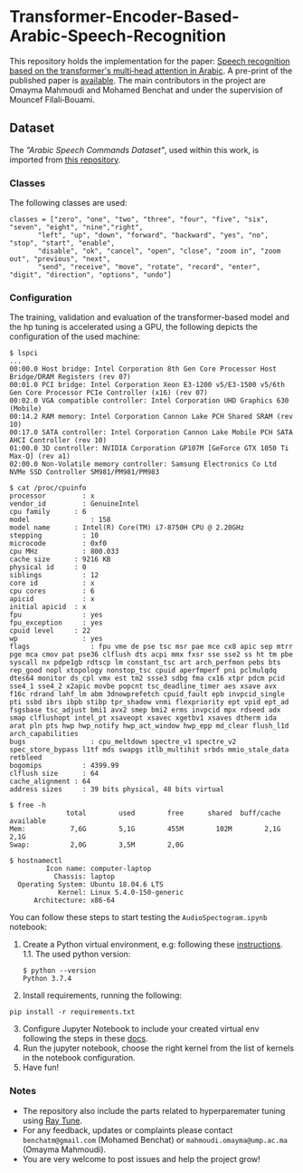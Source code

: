 # Transformer-Encoder-Based-Arabic-Speech-Recognition
This repository holds the implementation for the paper: [Speech recognition based on the transformer's multi‐head attention in Arabic](https://doi.org/10.1007/s10772-024-10092-x).
A pre-print of the published paper is [available](./paper/speech_recognition_based_on_the_transformer_s_multi_head_attention.pdf).
The main contributors in the project are Omayma Mahmoudi and Mohamed Benchat and under the supervision of Mouncef Filali‐Bouami.

## Dataset

The *"Arabic Speech Commands Dataset"*, used within this work, is imported from [this repository](https://github.com/abdulkaderghandoura/arabic-speech-commands-dataset).

### Classes

The following classes are used:

```
classes = ["zero", "one", "two", "three", "four", "five", "six", "seven", "eight", "nine","right",
 	   "left", "up", "down", "forward", "backward", "yes", "no", "stop", "start", "enable",
 	   "disable", "ok", "cancel", "open", "close", "zoom in", "zoom out", "previous", "next",
 	   "send", "receive", "move", "rotate", "record", "enter", "digit", "direction", "options", "undo"]
```

### Configuration

The training, validation and evaluation of the transformer-based model and the hp tuning is accelerated using a GPU, the following depicts the configuration of the used machine:
```
$ lspci
...
00:00.0 Host bridge: Intel Corporation 8th Gen Core Processor Host Bridge/DRAM Registers (rev 07)
00:01.0 PCI bridge: Intel Corporation Xeon E3-1200 v5/E3-1500 v5/6th Gen Core Processor PCIe Controller (x16) (rev 07)
00:02.0 VGA compatible controller: Intel Corporation UHD Graphics 630 (Mobile)
00:14.2 RAM memory: Intel Corporation Cannon Lake PCH Shared SRAM (rev 10)
00:17.0 SATA controller: Intel Corporation Cannon Lake Mobile PCH SATA AHCI Controller (rev 10)
01:00.0 3D controller: NVIDIA Corporation GP107M [GeForce GTX 1050 Ti Max-Q] (rev a1)
02:00.0 Non-Volatile memory controller: Samsung Electronics Co Ltd NVMe SSD Controller SM981/PM981/PM983

$ cat /proc/cpuinfo
processor	      : x
vendor_id	      : GenuineIntel
cpu family	    : 6
model		        : 158
model name	    : Intel(R) Core(TM) i7-8750H CPU @ 2.20GHz
stepping	      : 10
microcode	      : 0xf0
cpu MHz		      : 800.033
cache size	    : 9216 KB
physical id	    : 0
siblings	      : 12
core id		      : x
cpu cores	      : 6
apicid		      : x
initial apicid	: x
fpu		          : yes
fpu_exception	  : yes
cpuid level	    : 22
wp		          : yes
flags		        : fpu vme de pse tsc msr pae mce cx8 apic sep mtrr pge mca cmov pat pse36 clflush dts acpi mmx fxsr sse sse2 ss ht tm pbe syscall nx pdpe1gb rdtscp lm constant_tsc art arch_perfmon pebs bts rep_good nopl xtopology nonstop_tsc cpuid aperfmperf pni pclmulqdq dtes64 monitor ds_cpl vmx est tm2 ssse3 sdbg fma cx16 xtpr pdcm pcid sse4_1 sse4_2 x2apic movbe popcnt tsc_deadline_timer aes xsave avx f16c rdrand lahf_lm abm 3dnowprefetch cpuid_fault epb invpcid_single pti ssbd ibrs ibpb stibp tpr_shadow vnmi flexpriority ept vpid ept_ad fsgsbase tsc_adjust bmi1 avx2 smep bmi2 erms invpcid mpx rdseed adx smap clflushopt intel_pt xsaveopt xsavec xgetbv1 xsaves dtherm ida arat pln pts hwp hwp_notify hwp_act_window hwp_epp md_clear flush_l1d arch_capabilities
bugs		        : cpu_meltdown spectre_v1 spectre_v2 spec_store_bypass l1tf mds swapgs itlb_multihit srbds mmio_stale_data retbleed
bogomips	      : 4399.99
clflush size	  : 64
cache_alignment	: 64
address sizes	  : 39 bits physical, 48 bits virtual

$ free -h
              total        used        free      shared  buff/cache   available
Mem:           7,6G        5,1G        455M        102M        2,1G        2,1G
Swap:          2,0G        3,5M        2,0G

$ hostnamectl
         Icon name: computer-laptop
           Chassis: laptop
  Operating System: Ubuntu 18.04.6 LTS
            Kernel: Linux 5.4.0-150-generic
      Architecture: x86-64
```

You can follow these steps to start testing the `AudioSpectogram.ipynb` notebook:

1. Create a Python virtual environment, e.g: following these [instructions](https://virtualenv.pypa.io/en/latest/user_guide.html).
  1.1. The used python version:
    ```
    $ python --version
    Python 3.7.4
    ```
2. Install requirements, running the following:
```
pip install -r requirements.txt
```
3. Configure Jupyter Notebook to include your created virtual env following the steps in these [docs](https://ipython.readthedocs.io/en/stable/install/kernel_install.html#kernels-for-different-environments).
4. Run the jupyter notebook, choose the right kernel from the list of kernels in the notebook configuration.
5. Have fun!

### Notes
- The repository also include the parts related to hyperparemater tuning using [Ray Tune](https://docs.ray.io/en/latest/tune/index.html).
- For any feedback, updates or complaints please contact `benchatm@gmail.com` (Mohamed Benchat) or `mahmoudi.omayma@ump.ac.ma` (Omayma Mahmoudi).
- You are very welcome to post issues and help the project grow!
